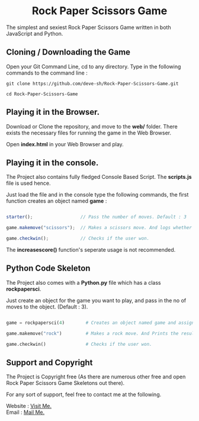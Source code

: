 # <div align='center'>Rock Paper Scissors Game</div>

The simplest and sexiest Rock Paper Scissors Game written in both JavaScript and Python.

## Cloning / Downloading the Game

Open your Git Command Line, cd to any directory. Type in the following commands to the command line : 

```Git
git clone https://github.com/deve-sh/Rock-Paper-Scissors-Game.git

cd Rock-Paper-Scissors-Game
```

## Playing it in the Browser.

Download or Clone the repository, and move to the <b>web/</b> folder. There exists the necessary files for running the game in the Web Browser.

Open <b>index.html</b> in your Web Browser and play.

## Playing it in the console.

The Project also contains fully fledged Console Based Script. The <b>scripts.js</b> file is used hence.

Just load the file and in the console type the following commands, the first function creates an object named <b>game</b> : 

```javascript

starter();                  // Pass the number of moves. Default : 3

game.makemove("scissors");  // Makes a scissors move. And logs whether the user won or not.

game.checkwin();            // Checks if the user won.

```

The <b>increasescore()</b> function's seperate usage is not recommended.

## Python Code Skeleton

The Project also comes with a <b>Python.py</b> file which has a class <b>rockpapersci</b>.

Just create an object for the game you want to play, and pass in the no of moves to the object. (Default : 3).

```python

game = rockpapersci(4)        # Creates an object named game and assigns 4 moves to the game.

game.makemove("rock")         # Makes a rock move. And Prints the result.

game.checkwin()               # Checks if the user won.

```

## Support and Copyright


The Project is Copyright free (As there are numerous other free and open Rock Paper Scissors Game Skeletons out there).

For any sort of support, feel free to contact me at the following.

Website : <a href="https://goo.gl/EtGNTJ" target="_blank">Visit Me.</a><br>
Email   : <a href="mailto:devesh2027@gmail.com" target="_blank">Mail Me.</a>